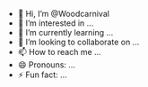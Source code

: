 - 👋 Hi, I’m @Woodcarnival
- 👀 I’m interested in ...
- 🌱 I’m currently learning ...
- 💞️ I’m looking to collaborate on ...
- 📫 How to reach me ...
- 😄 Pronouns: ...
- ⚡ Fun fact: ...

<!---
Woodcarnival/Woodcarnival is a ✨ special ✨ repository because its `README.md` (this file) appears on your GitHub profile.
You can click the Preview link to take a look at your changes.
--->
